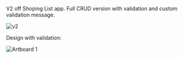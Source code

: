 V2 off Shoping List app. Full CRUD version with validation and custom validation message.

![v2](https://user-images.githubusercontent.com/84479630/215988213-30d44a7f-f1e9-499e-96aa-9c6d0c03b034.jpg)

Design with validation:

![Artboard 1](https://user-images.githubusercontent.com/84479630/215990552-e4811a63-4aa2-42a0-b2a9-2d8e2444dccd.jpg)

